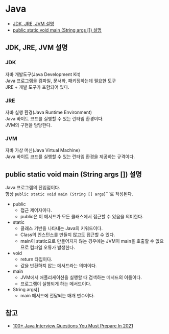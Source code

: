 # Java
* [JDK, JRE, JVM 설명](#jdk-jre-jvm-설명)
* [public static void main (String args []) 설명](#public-static-void-main-(String-args-[]))

## JDK, JRE, JVM 설명
### JDK
자바 개발도구(Java Development Kit)    
Java 프로그램을 컴파일, 문서화, 패키징하는데 필요한 도구        
JRE + 개발 도구가 포함되어 있다.    

### JRE
자바 실행 환경(Java Runtime Environment)   
Java 바이트 코드를 실행할 수 있는 런타임 환경이다.   
JVM의 구현을 담당한다.   

### JVM
자바 가상 머신(Java Virtual Machine)   
Java 바이트 코드를 실행할 수 있는 런타임 환경을 제공하는 규격이다.

## public static void main (String args []) 설명
Java 프로그램의 진입점이다.   
항상 ```public static void main (String [] args```)```로 작성된다.     
* public
  * 접근 제어자이다.
  * public은 이 메서드가 모든 클래스에서 접근할 수 있음을 의미한다.
* static
  * 클래스 기반을 나타내는 Java의 키워드이다.
  * Class의 인스턴스를 만들지 않고도 접근할 수 있다.
  * main이 static으로 만들어지지 않는 경우에는 JVM이 main을 호출할 수 없으므로 컴파일 오류가 발생한다.   
* void
  * return 타입이다.
  * 값을 반환하지 않는 메서드라는 의미이다.
* main
  * JVM에서 애플리케이션을 실행할 때 검색하는 메서드의 이름이다.
  * 프로그램이 실행되게 하는 메서드이다.
* String args[]
  * main 메서드에 전달되는 매개 변수이다.

## 참고
* [100+ Java Interview Questions You Must Prepare In 2021](https://www.edureka.co/blog/interview-questions/java-interview-questions/)
